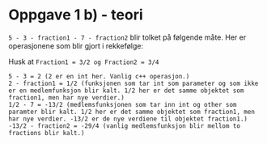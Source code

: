 # Oppgave 1 b) - teori

```5 - 3 - fraction1 - 7 - fraction2``` blir tolket på følgende måte.
Her er operasjonene som blir gjort i rekkefølge:

Husk at ```Fraction1 = 3/2 og Fraction2 = 3/4```
````
5 - 3 = 2 (2 er en int her. Vanlig c++ operasjon.)
2 - fraction1 = 1/2 (funksjonen som tar int som parameter og som ikke er en medlemfunksjon blir kalt. 1/2 her er det samme objektet som fraction1, men har nye verdier.)
1/2 - 7 = -13/2 (medlemsfunksjonen som tar inn int og other som paramter blir kalt. 1/2 her er det samme objektet som fraction1, men har nye verdier. -13/2 er de nye verdiene til objektet fraction1.)
-13/2 - fraction2 = -29/4 (vanlig medlemsfunksjon blir mellom to fractions blir kalt.)
````